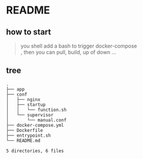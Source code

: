 # README 

## how to start
> you shell add a bash to trigger docker-compose <br />
> , then you can pull, build, up of down ...

## tree
```
.
├── app
├── conf
│   ├── nginx
│   ├── startup
│   │   └── function.sh
│   └── supervisor
│       └── manual.conf
├── docker-compose.yml
├── Dockerfile
├── entrypoint.sh
└── README.md

5 directories, 6 files
```
